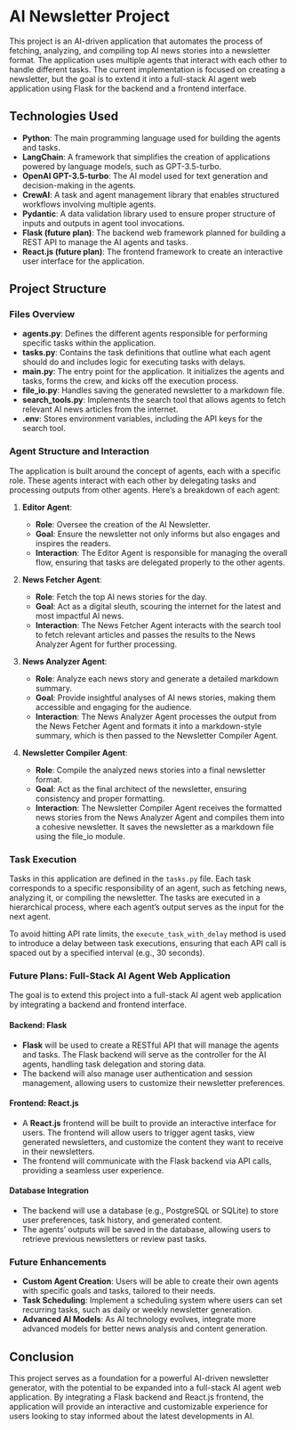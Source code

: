 # AI Newsletter Project

This project is an AI-driven application that automates the process of fetching, analyzing, and compiling top AI news stories into a newsletter format. The application uses multiple agents that interact with each other to handle different tasks. The current implementation is focused on creating a newsletter, but the goal is to extend it into a full-stack AI agent web application using Flask for the backend and a frontend interface.

## Technologies Used

- **Python**: The main programming language used for building the agents and tasks.
- **LangChain**: A framework that simplifies the creation of applications powered by language models, such as GPT-3.5-turbo.
- **OpenAI GPT-3.5-turbo**: The AI model used for text generation and decision-making in the agents.
- **CrewAI**: A task and agent management library that enables structured workflows involving multiple agents.
- **Pydantic**: A data validation library used to ensure proper structure of inputs and outputs in agent tool invocations.
- **Flask (future plan)**: The backend web framework planned for building a REST API to manage the AI agents and tasks.
- **React.js (future plan)**: The frontend framework to create an interactive user interface for the application.

## Project Structure

### Files Overview

- **agents.py**: Defines the different agents responsible for performing specific tasks within the application.
- **tasks.py**: Contains the task definitions that outline what each agent should do and includes logic for executing tasks with delays.
- **main.py**: The entry point for the application. It initializes the agents and tasks, forms the crew, and kicks off the execution process.
- **file_io.py**: Handles saving the generated newsletter to a markdown file.
- **search_tools.py**: Implements the search tool that allows agents to fetch relevant AI news articles from the internet.
- **.env**: Stores environment variables, including the API keys for the search tool.

### Agent Structure and Interaction

The application is built around the concept of agents, each with a specific role. These agents interact with each other by delegating tasks and processing outputs from other agents. Here’s a breakdown of each agent:

1. **Editor Agent**:

   - **Role**: Oversee the creation of the AI Newsletter.
   - **Goal**: Ensure the newsletter not only informs but also engages and inspires the readers.
   - **Interaction**: The Editor Agent is responsible for managing the overall flow, ensuring that tasks are delegated properly to the other agents.

2. **News Fetcher Agent**:

   - **Role**: Fetch the top AI news stories for the day.
   - **Goal**: Act as a digital sleuth, scouring the internet for the latest and most impactful AI news.
   - **Interaction**: The News Fetcher Agent interacts with the search tool to fetch relevant articles and passes the results to the News Analyzer Agent for further processing.

3. **News Analyzer Agent**:

   - **Role**: Analyze each news story and generate a detailed markdown summary.
   - **Goal**: Provide insightful analyses of AI news stories, making them accessible and engaging for the audience.
   - **Interaction**: The News Analyzer Agent processes the output from the News Fetcher Agent and formats it into a markdown-style summary, which is then passed to the Newsletter Compiler Agent.

4. **Newsletter Compiler Agent**:
   - **Role**: Compile the analyzed news stories into a final newsletter format.
   - **Goal**: Act as the final architect of the newsletter, ensuring consistency and proper formatting.
   - **Interaction**: The Newsletter Compiler Agent receives the formatted news stories from the News Analyzer Agent and compiles them into a cohesive newsletter. It saves the newsletter as a markdown file using the file_io module.

### Task Execution

Tasks in this application are defined in the `tasks.py` file. Each task corresponds to a specific responsibility of an agent, such as fetching news, analyzing it, or compiling the newsletter. The tasks are executed in a hierarchical process, where each agent’s output serves as the input for the next agent.

To avoid hitting API rate limits, the `execute_task_with_delay` method is used to introduce a delay between task executions, ensuring that each API call is spaced out by a specified interval (e.g., 30 seconds).

### Future Plans: Full-Stack AI Agent Web Application

The goal is to extend this project into a full-stack AI agent web application by integrating a backend and frontend interface.

#### Backend: Flask

- **Flask** will be used to create a RESTful API that will manage the agents and tasks. The Flask backend will serve as the controller for the AI agents, handling task delegation and storing data.
- The backend will also manage user authentication and session management, allowing users to customize their newsletter preferences.

#### Frontend: React.js

- A **React.js** frontend will be built to provide an interactive interface for users. The frontend will allow users to trigger agent tasks, view generated newsletters, and customize the content they want to receive in their newsletters.
- The frontend will communicate with the Flask backend via API calls, providing a seamless user experience.

#### Database Integration

- The backend will use a database (e.g., PostgreSQL or SQLite) to store user preferences, task history, and generated content.
- The agents’ outputs will be saved in the database, allowing users to retrieve previous newsletters or review past tasks.

### Future Enhancements

- **Custom Agent Creation**: Users will be able to create their own agents with specific goals and tasks, tailored to their needs.
- **Task Scheduling**: Implement a scheduling system where users can set recurring tasks, such as daily or weekly newsletter generation.
- **Advanced AI Models**: As AI technology evolves, integrate more advanced models for better news analysis and content generation.

## Conclusion

This project serves as a foundation for a powerful AI-driven newsletter generator, with the potential to be expanded into a full-stack AI agent web application. By integrating a Flask backend and React.js frontend, the application will provide an interactive and customizable experience for users looking to stay informed about the latest developments in AI.
